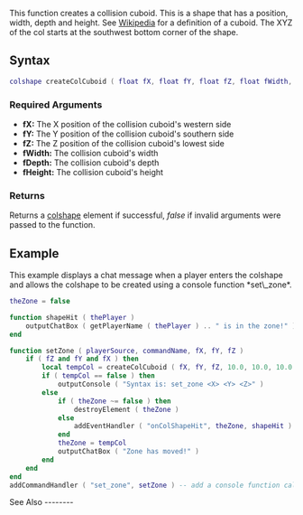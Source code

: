 This function creates a collision cuboid. This is a shape that has a position, width, depth and height. See [Wikipedia](http://en.wikipedia.org/wiki/Cuboid) for a definition of a cuboid. The XYZ of the col starts at the southwest bottom corner of the shape.

Syntax
------

``` lua
colshape createColCuboid ( float fX, float fY, float fZ, float fWidth, float fDepth, float fHeight )
```

### Required Arguments

-   **fX:** The X position of the collision cuboid's western side
-   **fY:** The Y position of the collision cuboid's southern side
-   **fZ:** The Z position of the collision cuboid's lowest side
-   **fWidth:** The collision cuboid's width
-   **fDepth:** The collision cuboid's depth
-   **fHeight:** The collision cuboid's height

### Returns

Returns a [colshape](/colshape.md "wikilink") element if successful, *false* if invalid arguments were passed to the function.

Example
-------

<section name="Server" class="server" show="true">
This example displays a chat message when a player enters the colshape and allows the colshape to be created using a console function *set\_zone*.

``` lua
theZone = false

function shapeHit ( thePlayer ) 
    outputChatBox ( getPlayerName ( thePlayer ) .. " is in the zone!" )  -- display a message in everyone's chat box
end

function setZone ( playerSource, commandName, fX, fY, fZ )
    if ( fZ and fY and fX ) then                                         -- check we've got all 3 args we need
        local tempCol = createColCuboid ( fX, fY, fZ, 10.0, 10.0, 10.0 )   -- create a col
        if ( tempCol == false ) then                                     -- did the col get created successfully?
            outputConsole ( "Syntax is: set_zone <X> <Y> <Z>" )          -- inform the user what the valid syntax is
        else
            if ( theZone ~= false ) then                                 -- did we already have a zone?
                destroyElement ( theZone )                               -- if so, destroy it
            else
                addEventHandler ( "onColShapeHit", theZone, shapeHit )   -- add a handler for the onColShapeHit event
            end
            theZone = tempCol                                            -- store the new zone we've made
            outputChatBox ( "Zone has moved!" )                          -- and tell everyone
        end
    end
end
addCommandHandler ( "set_zone", setZone ) -- add a console function called set_zone that will trigger the function setZone
```

</section>
See Also
--------
